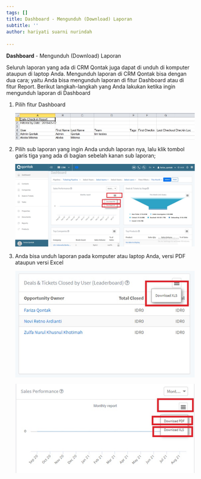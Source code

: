 ```yaml
---
tags: []
title: Dashboard - Mengunduh (Download) Laporan
subtitle: ''
author: hariyati suarni nurindah

---
```

**Dashboard** - Mengunduh (Download) Laporan

Seluruh laporan yang ada di CRM Qontak juga dapat di unduh di komputer ataupun di laptop Anda. Mengunduh laporan di CRM Qontak bisa dengan dua cara; yaitu Anda bisa mengunduh laporan di fitur Dashboard atau di fitur Report. Berikut langkah-langkah yang Anda lakukan ketika ingin mengunduh laporan di Dashboard

1. Pilih fitur Dashboard

   ![](/uploads/1-1.jpg)
2. Pilih sub laporan yang ingin Anda unduh laporan nya, lalu klik tombol garis tiga yang ada di bagian sebelah kanan sub laporan;

   ![](/uploads/2.jpg)
3. Anda bisa unduh laporan pada komputer atau laptop Anda, versi PDF ataupun versi Excel

   ![](/uploads/3-2.jpg)

   ![](/uploads/4.jpg)